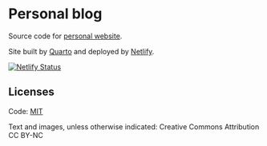 # Personal blog
Source code for [personal website](https://taemobang.com).

Site built by [Quarto](https://github.com/quarto-dev/quarto-cli/) and deployed by [Netlify](https://www.netlify.com/).

[![Netlify Status](https://api.netlify.com/api/v1/badges/5f7787b2-0c4d-4e60-90a3-c491cfc3e202/deploy-status)](https://app.netlify.com/sites/taemobang/deploys)

## Licenses

Code: [MIT](LICENSE)

Text and images, unless otherwise indicated: Creative Commons Attribution CC BY-NC
